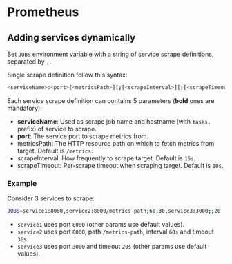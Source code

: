 # Prometheus

## Adding services dynamically

Set `JOBS` environment variable with a string of service scrape definitions, separated by `,`.

Single scrape definition follow this syntax:

```sh
<serviceName>:<port>[<metricsPath>][;[<scrapeInterval>][;[<scrapeTimeout>]]]
```

Each service scrape definition can contains 5 parameters (**bold** ones are mandatory):

* **serviceName**: Used as scrape job name and hostname (with `tasks.` prefix) of service to scrape.
* **port**: The service port to scrape metrics from.
* metricsPath: The HTTP resource path on which to fetch metrics from target. Default is `/metrics`.
* scrapeInterval: How frequently to scrape target. Default is `15s`.
* scrapeTimeout: Per-scrape timeout when scraping target. Default is `10s`.

### Example

Consider 3 services to scrape:

```sh
JOBS=service1:8080,service2:8000/metrics-path;60;30,service3:3000;;20
```

* `service1` uses port `8080` (other params use default values).
* `service2` uses port `8000`, path `/metrics-path`, interval `60s` and timeout `30s`.
* `service3` uses port `3000` and timeout `20s` (other params use default values).
